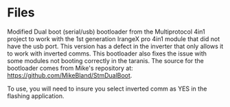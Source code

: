 # Files
Modified Dual boot (serial/usb) bootloader from the Multiprotocol 4in1 project to work with the 1st generation IrangeX pro 4in1 module 
that did not have the  usb port.  This version has a defect in the inverter that only allows it to work with inverted comms.
This bootloader also fixes the issue with some modules not booting correctly in the taranis. The source for the bootloader comes from Mike's repository at: https://github.com/MikeBland/StmDualBoot.

To use, you will need to insure you select inverted comm as YES in the flashing application.

